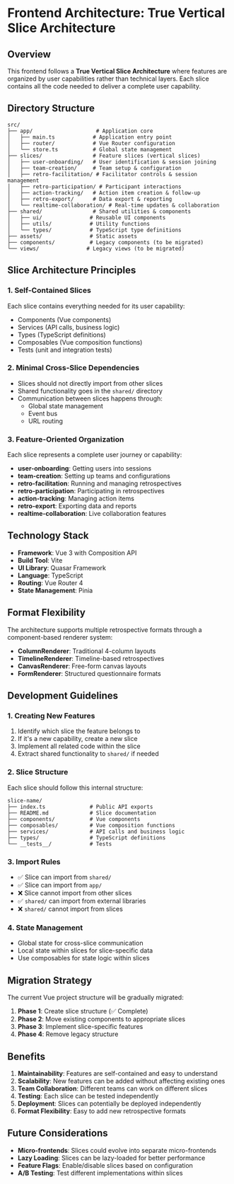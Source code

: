 # Frontend Architecture: True Vertical Slice Architecture

## Overview

This frontend follows a **True Vertical Slice Architecture** where features are organized by user capabilities rather than technical layers. Each slice contains all the code needed to deliver a complete user capability.

## Directory Structure

```
src/
├── app/                    # Application core
│   ├── main.ts            # Application entry point
│   ├── router/            # Vue Router configuration
│   └── store.ts           # Global state management
├── slices/                # Feature slices (vertical slices)
│   ├── user-onboarding/   # User identification & session joining
│   ├── team-creation/     # Team setup & configuration
│   ├── retro-facilitation/ # Facilitator controls & session management
│   ├── retro-participation/ # Participant interactions
│   ├── action-tracking/   # Action item creation & follow-up
│   ├── retro-export/      # Data export & reporting
│   └── realtime-collaboration/ # Real-time updates & collaboration
├── shared/                # Shared utilities & components
│   ├── ui/               # Reusable UI components
│   ├── utils/            # Utility functions
│   └── types/            # TypeScript type definitions
├── assets/               # Static assets
├── components/           # Legacy components (to be migrated)
└── views/               # Legacy views (to be migrated)
```

## Slice Architecture Principles

### 1. Self-Contained Slices

Each slice contains everything needed for its user capability:

- Components (Vue components)
- Services (API calls, business logic)
- Types (TypeScript definitions)
- Composables (Vue composition functions)
- Tests (unit and integration tests)

### 2. Minimal Cross-Slice Dependencies

- Slices should not directly import from other slices
- Shared functionality goes in the `shared/` directory
- Communication between slices happens through:
  - Global state management
  - Event bus
  - URL routing

### 3. Feature-Oriented Organization

Each slice represents a complete user journey or capability:

- **user-onboarding**: Getting users into sessions
- **team-creation**: Setting up teams and configurations
- **retro-facilitation**: Running and managing retrospectives
- **retro-participation**: Participating in retrospectives
- **action-tracking**: Managing action items
- **retro-export**: Exporting data and reports
- **realtime-collaboration**: Live collaboration features

## Technology Stack

- **Framework**: Vue 3 with Composition API
- **Build Tool**: Vite
- **UI Library**: Quasar Framework
- **Language**: TypeScript
- **Routing**: Vue Router 4
- **State Management**: Pinia

## Format Flexibility

The architecture supports multiple retrospective formats through a component-based renderer system:

- **ColumnRenderer**: Traditional 4-column layouts
- **TimelineRenderer**: Timeline-based retrospectives
- **CanvasRenderer**: Free-form canvas layouts
- **FormRenderer**: Structured questionnaire formats

## Development Guidelines

### 1. Creating New Features

1. Identify which slice the feature belongs to
2. If it's a new capability, create a new slice
3. Implement all related code within the slice
4. Extract shared functionality to `shared/` if needed

### 2. Slice Structure

Each slice should follow this internal structure:

```
slice-name/
├── index.ts              # Public API exports
├── README.md             # Slice documentation
├── components/           # Vue components
├── composables/          # Vue composition functions
├── services/             # API calls and business logic
├── types/                # TypeScript definitions
└── __tests__/            # Tests
```

### 3. Import Rules

- ✅ Slice can import from `shared/`
- ✅ Slice can import from `app/`
- ❌ Slice cannot import from other slices
- ✅ `shared/` can import from external libraries
- ❌ `shared/` cannot import from slices

### 4. State Management

- Global state for cross-slice communication
- Local state within slices for slice-specific data
- Use composables for state logic within slices

## Migration Strategy

The current Vue project structure will be gradually migrated:

1. **Phase 1**: Create slice structure (✅ Complete)
2. **Phase 2**: Move existing components to appropriate slices
3. **Phase 3**: Implement slice-specific features
4. **Phase 4**: Remove legacy structure

## Benefits

1. **Maintainability**: Features are self-contained and easy to understand
2. **Scalability**: New features can be added without affecting existing ones
3. **Team Collaboration**: Different teams can work on different slices
4. **Testing**: Each slice can be tested independently
5. **Deployment**: Slices can potentially be deployed independently
6. **Format Flexibility**: Easy to add new retrospective formats

## Future Considerations

- **Micro-frontends**: Slices could evolve into separate micro-frontends
- **Lazy Loading**: Slices can be lazy-loaded for better performance
- **Feature Flags**: Enable/disable slices based on configuration
- **A/B Testing**: Test different implementations within slices
